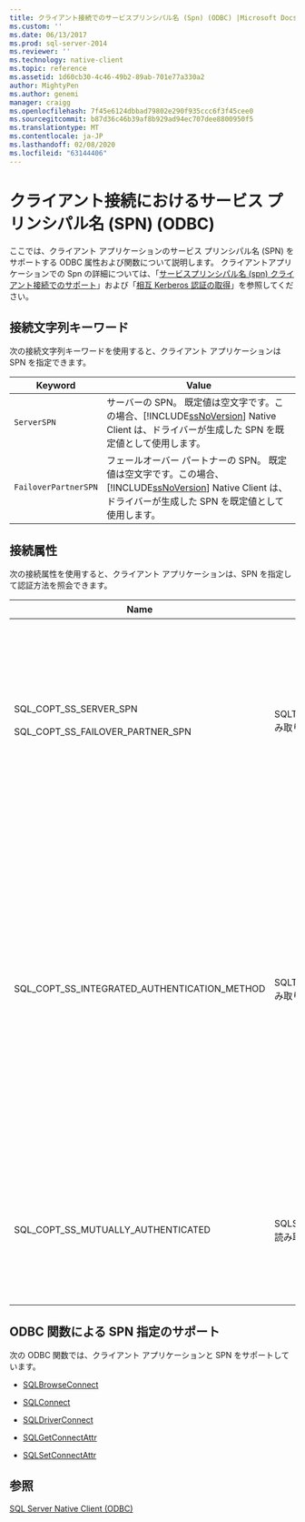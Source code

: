 ```yaml
---
title: クライアント接続でのサービスプリンシパル名 (Spn) (ODBC) |Microsoft Docs
ms.custom: ''
ms.date: 06/13/2017
ms.prod: sql-server-2014
ms.reviewer: ''
ms.technology: native-client
ms.topic: reference
ms.assetid: 1d60cb30-4c46-49b2-89ab-701e77a330a2
author: MightyPen
ms.author: genemi
manager: craigg
ms.openlocfilehash: 7f45e6124dbbad79802e290f935ccc6f3f45cee0
ms.sourcegitcommit: b87d36c46b39af8b929ad94ec707dee8800950f5
ms.translationtype: MT
ms.contentlocale: ja-JP
ms.lasthandoff: 02/08/2020
ms.locfileid: "63144406"
---
```

# <a name="service-principal-names-spns-in-client-connections-odbc"></a>クライアント接続におけるサービス プリンシパル名 (SPN) (ODBC)
  ここでは、クライアント アプリケーションのサービス プリンシパル名 (SPN) をサポートする ODBC 属性および関数について説明します。 クライアントアプリケーションでの Spn の詳細については、「[サービスプリンシパル名 &#40;spn&#41; クライアント接続でのサポート](../features/service-principal-name-spn-support-in-client-connections.md)」および「[相互 Kerberos 認証の取得](../../native-client-odbc-how-to/get-mutual-kerberos-authentication.md)」を参照してください。  
  
## <a name="connection-string-keywords"></a>接続文字列キーワード  
 次の接続文字列キーワードを使用すると、クライアント アプリケーションは SPN を指定できます。  
  
|Keyword|Value|  
|-------------|-----------|  
|`ServerSPN`|サーバーの SPN。 既定値は空文字です。この場合、[!INCLUDE[ssNoVersion](../../../includes/ssnoversion-md.md)] Native Client は、ドライバーが生成した SPN を既定値として使用します。|  
|`FailoverPartnerSPN`|フェールオーバー パートナーの SPN。 既定値は空文字です。この場合、[!INCLUDE[ssNoVersion](../../../includes/ssnoversion-md.md)] Native Client は、ドライバーが生成した SPN を既定値として使用します。|  
  
## <a name="connection-attributes"></a>接続属性  
 次の接続属性を使用すると、クライアント アプリケーションは、SPN を指定して認証方法を照会できます。  
  
|Name|種類|使用法|  
|----------|----------|-----------|  
|SQL_COPT_SS_SERVER_SPN<br /><br /> SQL_COPT_SS_FAILOVER_PARTNER_SPN|SQLTCHAR、読み取り/書き込み|サーバーの SPN を指定します。 既定値は空文字です。この場合、[!INCLUDE[ssNoVersion](../../../includes/ssnoversion-md.md)] Native Client は、ドライバーが生成した SPN を既定値として使用します。<br /><br /> この属性を照会できるのは、属性がプログラムによって設定された後、または接続が開かれた後だけです。 接続が開いていない場合にこの属性を照会し、属性がプログラムによって設定されていない場合、SQL_ERROR が返され、"接続は開いていません" というメッセージで SQLState 08003 の診断レコードが記録されます。<br /><br /> 接続が開いている場合にこの属性を設定すると、SQL_ERROR が返され、"この操作は、ここでは実行できません" というメッセージで SQLState HY011 の診断レコードが記録されます。|  
|SQL_COPT_SS_INTEGRATED_AUTHENTICATION_METHOD|SQLTCHAR、読み取り専用|接続に使用された認証方法を返します。 アプリケーションに返される値は、Windows が [!INCLUDE[ssNoVersion](../../../includes/ssnoversion-md.md)] Native Client に返す値です。 設定可能な値は、次のとおりです。<br /><br /> -"NTLM" は、NTLM 認証を使用して接続を開いたときに返されます。<br />-"Kerberos" は、Kerberos 認証を使用して接続が開かれたときに返されます。<br /><br /> この属性は、Windows 認証を使用する、開いている接続でのみ読み取りが可能です。 接続が開かれる前にこの属性を読み取ると、SQL_ERROR が返され、"接続は開いていません" というメッセージで SQLState 08003 がエラーとして記録されます。<br /><br /> この属性が Windows 認証を使用していない接続で照会されると、SQL_ERROR が返され、"属性またはオプション識別子が無効です (SQL_COPT_SS_INTEGRATED_AUTHENTICATION_METHOD は信頼関係接続でのみ使用できます)" というメッセージで SQLState HY092 がエラーとして記録されます。<br /><br /> 認証方法を特定できない場合は、SQL_ERROR が返され、"一般的なエラー" というメッセージで SQLState HY000 がエラーとして記録されます。|  
|SQL_COPT_SS_MUTUALLY_AUTHENTICATED|SQLSMALLINT、読み取り専用|接続されているサーバーが相互に認証された場合は SQL_TRUE を返します。それ以外の場合は SQL_FALSE を返します。<br /><br /> この属性は、開いている接続のみで読み取ることができます。 接続が開かれる前にこの属性を読み取ると、SQL_ERROR が返され、"接続は開いていません" というメッセージで SQLState 08003 がエラーとして記録されます。<br /><br /> Windows 認証を使用していない接続に対してこの属性が照会されると、SQL_FALSE が返されます。|  
  
## <a name="odbc-function-support-for-specifying-spns"></a>ODBC 関数による SPN 指定のサポート  
 次の ODBC 関数では、クライアント アプリケーションと SPN をサポートしています。  
  
-   [SQLBrowseConnect](../../native-client-odbc-api/sqlbrowseconnect.md)  
  
-   [SQLConnect](../../native-client-odbc-api/sqlconnect.md)  
  
-   [SQLDriverConnect](../../native-client-odbc-api/sqldriverconnect.md)  
  
-   [SQLGetConnectAttr](../../native-client-odbc-api/sqlgetconnectattr.md)  
  
-   [SQLSetConnectAttr](../../native-client-odbc-api/sqlsetconnectattr.md)  
  
## <a name="see-also"></a>参照  
 [SQL Server Native Client &#40;ODBC&#41;](sql-server-native-client-odbc.md)  
  
  
